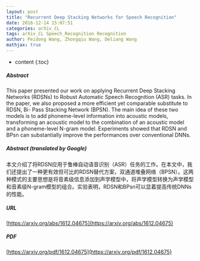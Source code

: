```yaml
---
layout: post
title: "Recurrent Deep Stacking Networks for Speech Recognition"
date: 2016-12-14 15:07:51
categories: arXiv_CL
tags: arXiv_CL Speech_Recognition Recognition
author: Peidong Wang, Zhongqiu Wang, Deliang Wang
mathjax: true
---
```


* content
{:toc}

##### Abstract
This paper presented our work on applying Recurrent Deep Stacking Networks (RDSNs) to Robust Automatic Speech Recognition (ASR) tasks. In the paper, we also proposed a more efficient yet comparable substitute to RDSN, Bi- Pass Stacking Network (BPSN). The main idea of these two models is to add phoneme-level information into acoustic models, transforming an acoustic model to the combination of an acoustic model and a phoneme-level N-gram model. Experiments showed that RDSN and BPsn can substantially improve the performances over conventional DNNs.

##### Abstract (translated by Google)
本文介绍了将RDSN应用于鲁棒自动语音识别（ASR）任务的工作。在本文中，我们还提出了一种更有效但可比的RDSN替代方案，双通道堆叠网络（BPSN）。这两种模式的主要思想是将音素级信息添加到声学模型中，将声学模型转换为声学模型和音素级N-gram模型的组合。实验表明，RDSN和BPsn可以显着提高传统DNNs的性能。

##### URL
[https://arxiv.org/abs/1612.04675](https://arxiv.org/abs/1612.04675)

##### PDF
[https://arxiv.org/pdf/1612.04675](https://arxiv.org/pdf/1612.04675)

